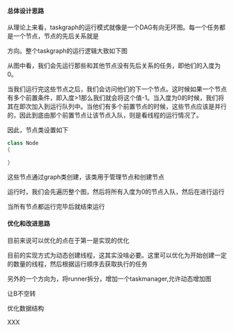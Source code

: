 

#### 总体设计思路

从理论上来看，taskgraph的运行模式就像是一个DAG有向无环图。每一个任务都是一个节点，节点的先后关系就是

方向。整个taskgraph的运行逻辑大致如下图



从图中看，我们会先运行那些和其他节点没有先后关系的任务，即他们的入度为0。

当我们运行完这些节点之后，我们会访问他们的下一个节点。这时候如果一个节点有多个前置条件，即入度>1那么我们就会将这个值-1。当入度为0的时候，我们将其在即次加入到运行队列中。当他们有多个前置节点的时候，这些节点应该是并行的，因此到底由那个前置节点让该节点入队，则是看线程的运行情况了。

因此，节点类设置如下

```c++
class Node
{
    
}
```

 这些节点通过graph类创建，该类用于管理节点和创建节点

运行时，我们会先遍历整个图，然后将所有入度为0的节点入队，然后在进行运行

当所有节点都运行完毕后就结束运行



#### 优化和改进思路

目前来说可以优化的点在于第一是实现的优化

目前的实现方式为动态创建线程，这其实没啥必要。这里可以优化为开始创建一定的数量的线程，然后根据运行顺序去获取执行的任务



另外的一个方向为，将runner拆分，增加一个taskmanager,允许动态增加图









让B不空转

优化数据结构

XXX